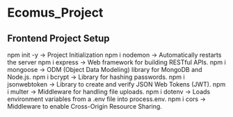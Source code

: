 # Ecomus_Project

## Frontend Project Setup

npm init -y             -> Project Initialization
npm i nodemon           -> Automatically restarts the server
npm i express           -> Web framework for building RESTful APIs.
npm i mongoose          -> ODM (Object Data Modeling) library for MongoDB and Node.js.
npm i bcrypt            -> Library for hashing passwords.
npm i jsonwebtoken      -> Library to create and verify JSON Web Tokens (JWT).
npm i multer            -> Middleware for handling file uploads.
npm i dotenv            -> Loads environment variables from a .env file into process.env.
npm i cors              -> Middleware to enable Cross-Origin Resource Sharing.


